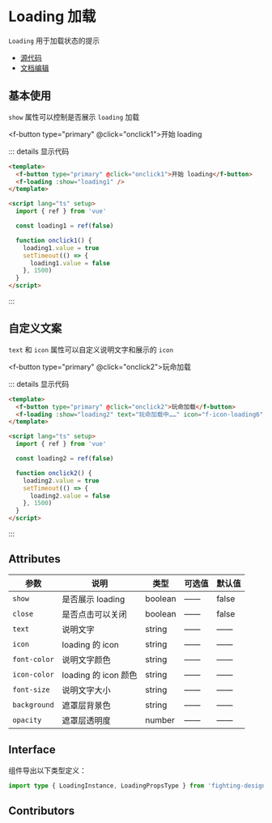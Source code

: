 # Loading 加载

`Loading` 用于加载状态的提示

- [源代码](https://github.com/FightingDesign/fighting-design/tree/master/packages/fighting-design/loading)
- [文档编辑](https://github.com/FightingDesign/fighting-design/blob/master/docs/docs/components/loading.md)

## 基本使用

`show` 属性可以控制是否展示 `loading` 加载

<f-button type="primary" @click="onclick1">开始 loading</f-button>
<f-loading :show="loading1" />

::: details 显示代码

```html
<template>
  <f-button type="primary" @click="onclick1">开始 loading</f-button>
  <f-loading :show="loading1" />
</template>

<script lang="ts" setup>
  import { ref } from 'vue'

  const loading1 = ref(false)

  function onclick1() {
    loading1.value = true
    setTimeout(() => {
      loading1.value = false
    }, 1500)
  }
</script>
```

:::

## 自定义文案

`text` 和 `icon` 属性可以自定义说明文字和展示的 `icon` 

<f-button type="primary" @click="onclick2">玩命加载</f-button>
<f-loading :show="loading2" text="玩命加载中……" icon="f-icon-loading6" />

::: details 显示代码

```html
<template>
  <f-button type="primary" @click="onclick2">玩命加载</f-button>
  <f-loading :show="loading2" text="玩命加载中……" icon="f-icon-loading6" />
</template>

<script lang="ts" setup>
  import { ref } from 'vue'

  const loading2 = ref(false)

  function onclick2() {
    loading2.value = true
    setTimeout(() => {
      loading2.value = false
    }, 1500)
  }
</script>
```

:::

## Attributes

| 参数         | 说明             | 类型    | 可选值 | 默认值 |
| ------------ | ---------------- | ------- | ------ | ------ |
| `show`       | 是否展示 loading | boolean | ——     | false  |
| `close`      | 是否点击可以关闭 | boolean | ——     | false  |
| `text`       | 说明文字         | string  | ——     | ——     |
| `icon`       | loading 的 icon  | string  | ——     | ——     |
| `font-color` | 说明文字颜色     | string  | ——     | ——     |
| `icon-color` | loading 的 icon 颜色     | string  | ——     | ——     |
| `font-size`  | 说明文字大小     | string  | ——     | ——     |
| `background` | 遮罩层背景色     | string  | ——     | ——     |
| `opacity`    | 遮罩层透明度     | number  | ——     | ——     |

## Interface

组件导出以下类型定义：

```ts
import type { LoadingInstance, LoadingPropsType } from 'fighting-design'
```

## Contributors

<a href="https://github.com/Tyh2001" target="_blank">
  <f-avatar round src="https://avatars.githubusercontent.com/u/73180970?v=4" />
</a>

<a href="https://github.com/yn22638" target="_blank">
  <f-avatar round src="https://avatars.githubusercontent.com/u/48940123?v=4" />
</a>

<a href="https://github.com/Alphatrionty" target="_blank">
  <f-avatar round src="https://avatars.githubusercontent.com/u/57850101?v=4" />
</a>

<script setup>
  import { ref } from 'vue'

  const loading1 = ref(false)

  function onclick1() {
    loading1.value = true
    setTimeout(() => {
      loading1.value = false
    }, 1500)
  }

  const loading2 = ref(false)

  function onclick2() {
    loading2.value = true
    setTimeout(() => {
      loading2.value = false
    }, 1500)
  }
</script>
